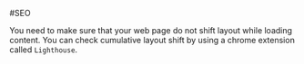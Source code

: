 #SEO 

You need to make sure that your web page do not shift layout while loading content. 
You can check cumulative layout shift by using a chrome extension called `Lighthouse`.


